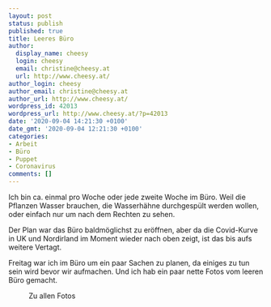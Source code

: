 ```yaml
---
layout: post
status: publish
published: true
title: Leeres Büro
author:
  display_name: cheesy
  login: cheesy
  email: christine@cheesy.at
  url: http://www.cheesy.at/
author_login: cheesy
author_email: christine@cheesy.at
author_url: http://www.cheesy.at/
wordpress_id: 42013
wordpress_url: http://www.cheesy.at/?p=42013
date: '2020-09-04 14:21:30 +0100'
date_gmt: '2020-09-04 12:21:30 +0100'
categories:
- Arbeit
- Büro
- Puppet
- Coronavirus
comments: []
---
```

<!-- wp:paragraph -->
Ich bin ca. einmal pro Woche oder jede zweite Woche im Büro. Weil die Pflanzen Wasser brauchen, die Wasserhähne durchgespült werden wollen, oder einfach nur um nach dem Rechten zu sehen.
<!-- /wp:paragraph -->
<!-- wp:paragraph -->
Der Plan war das Büro baldmöglichst zu eröffnen, aber da die Covid-Kurve in UK und Nordirland im Moment wieder nach oben zeigt, ist das bis aufs weitere Vertagt.
<!-- /wp:paragraph -->
<!-- wp:paragraph -->
Freitag war ich im Büro um ein paar Sachen zu planen, da einiges zu tun sein wird bevor wir aufmachen. Und ich hab ein paar nette Fotos vom leeren Büro gemacht.
<!-- /wp:paragraph -->
<!-- wp:image {"id":41993,"linkDestination":"custom"} -->
<figure class="wp-block-image"><a href="{% link _fotos/arbeit/2015-2020-puppet/2020/leeres-buro/index.md %}"><img src="{% link _fotos/arbeit/2015-2020-puppet/2020/leeres-buro/Leeres-Büro-005.jpg %}" alt="" class="wp-image-41993"></a><br>
<figcaption>Zu allen Fotos</figcaption>
</figure>
<!-- /wp:image -->
